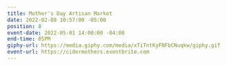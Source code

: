 ```yaml
---
title: Mother's Day Artisan Market
date: 2022-02-08 10:57:00 -05:00
position: 8
event-date: 2022-05-01 14:00:00 -04:00
end-time: 05PM
giphy-url: https://media.giphy.com/media/xTiTntKyFNFbCNuqkw/giphy.gif
event-url: https://cidermothers.eventbrite.com
---
```


